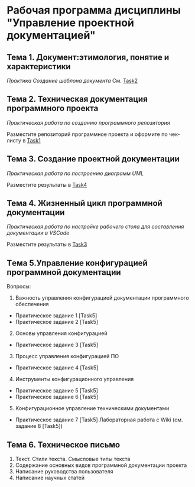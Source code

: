# Рабочая программа дисциплины "Управление проектной документацией"

## Тема 1. Документ:этимология, понятие и характеристики

_Практика Создание шаблона документа_
См. [Task2]()
 
## Тема 2. Техническая документация программного проекта

_Практическая работа по созданию программного репозитория_

Разместите репозиторий программное проекта и оформите по чек-листу в [Task1]()


## Тема 3. Создание проектной документации

_Практическая работа по построению диаграмм UML_

Разместите результаты в [Task4]()

## Тема 4. Жизненный цикл программной документации

_Практическая работа по настройке рабочего стола для составления документации в VSCode_

Разместите результаты в [Task3]()

## Tема 5.Управление конфигурацией программной документации

Вопросы:

1. Важность управления конфигурацией документации программного обеспечения
 - Практическое задание 1 [Task5]
 - Практическое задание 2 [Task5]
2. Основы управления конфигурацией
 - Практическое задание 3 [Task5]

3. Процесс управления конфигурацией ПО 
 - Практическое задание 4 [Task5]
4. Инструменты конфигурационного управления
 - Практическое задание 5 [Task5]
  - Практическое задание 6 [Task5]
5. Конфигурационное управление техническими документами
 - Практическое задание 7 [Task5]
Лабораторная работа с Wiki (см. задание 8 [Task5])

## Тема 6. Техническое письмо
1. Текст. Стили текста. Смысловые типы текста
2. Содержание основных видов программной документации проекта
3. Написание руководства пользователя
4. Написание научных статей
   


